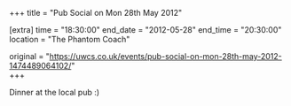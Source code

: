 +++
title = "Pub Social on Mon 28th May 2012"

[extra]
time = "18:30:00"
end_date = "2012-05-28"
end_time = "20:30:00"
location = "The Phantom Coach"

original = "https://uwcs.co.uk/events/pub-social-on-mon-28th-may-2012-1474489064102/"    
+++

Dinner at the local pub :)

